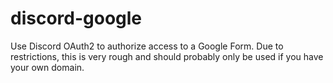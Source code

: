 # discord-google
Use Discord OAuth2 to authorize access to a Google Form. Due to restrictions, this is very rough and should probably only be used if you have your own domain.
